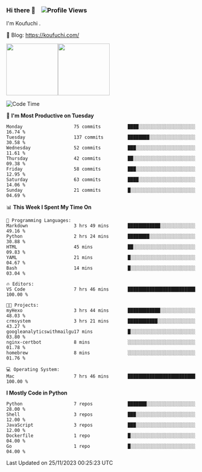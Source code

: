 ### Hi there 👋 &nbsp;&nbsp; ![Profile Views](http://img.shields.io/badge/Profile%20Views-1222-blue)

I'm Koufuchi . 

📔 Blog: <https://koufuchi.com/>

<img align="" height="137px" src="https://github-readme-stats-seven-nu-30.vercel.app/api?username=Koufuchi&hide=issues,contribs&show_icons=true&line_height=21&theme=radical&locale=en" /><img align="" height="137px" src="https://github-readme-stats-seven-nu-30.vercel.app/api/top-langs/?username=Koufuchi&layout=compact&hide=blade,html,css,pug,scss&theme=radical&locale=en" />

<!--START_SECTION:waka-->
![Code Time](http://img.shields.io/badge/Code%20Time-187%20hrs%2031%20mins-blue)

📅 **I'm Most Productive on Tuesday** 

```text
Monday                   75 commits          ████░░░░░░░░░░░░░░░░░░░░░   16.74 % 
Tuesday                  137 commits         ████████░░░░░░░░░░░░░░░░░   30.58 % 
Wednesday                52 commits          ███░░░░░░░░░░░░░░░░░░░░░░   11.61 % 
Thursday                 42 commits          ██░░░░░░░░░░░░░░░░░░░░░░░   09.38 % 
Friday                   58 commits          ███░░░░░░░░░░░░░░░░░░░░░░   12.95 % 
Saturday                 63 commits          ████░░░░░░░░░░░░░░░░░░░░░   14.06 % 
Sunday                   21 commits          █░░░░░░░░░░░░░░░░░░░░░░░░   04.69 % 
```


📊 **This Week I Spent My Time On** 

```text
💬 Programming Languages: 
Markdown                 3 hrs 49 mins       ████████████░░░░░░░░░░░░░   49.16 % 
Python                   2 hrs 24 mins       ████████░░░░░░░░░░░░░░░░░   30.88 % 
HTML                     45 mins             ██░░░░░░░░░░░░░░░░░░░░░░░   09.83 % 
YAML                     21 mins             █░░░░░░░░░░░░░░░░░░░░░░░░   04.67 % 
Bash                     14 mins             █░░░░░░░░░░░░░░░░░░░░░░░░   03.04 % 

🔥 Editors: 
VS Code                  7 hrs 46 mins       █████████████████████████   100.00 % 

🐱‍💻 Projects: 
myHexo                   3 hrs 44 mins       ████████████░░░░░░░░░░░░░   48.03 % 
crmsystem                3 hrs 21 mins       ███████████░░░░░░░░░░░░░░   43.27 % 
googleanalyticswithmailgu17 mins             █░░░░░░░░░░░░░░░░░░░░░░░░   03.80 % 
nginx-certbot            8 mins              ░░░░░░░░░░░░░░░░░░░░░░░░░   01.78 % 
homebrew                 8 mins              ░░░░░░░░░░░░░░░░░░░░░░░░░   01.76 % 

💻 Operating System: 
Mac                      7 hrs 46 mins       █████████████████████████   100.00 % 
```

**I Mostly Code in Python** 

```text
Python                   7 repos             ███████░░░░░░░░░░░░░░░░░░   28.00 % 
Shell                    3 repos             ███░░░░░░░░░░░░░░░░░░░░░░   12.00 % 
JavaScript               3 repos             ███░░░░░░░░░░░░░░░░░░░░░░   12.00 % 
Dockerfile               1 repo              █░░░░░░░░░░░░░░░░░░░░░░░░   04.00 % 
Go                       1 repo              █░░░░░░░░░░░░░░░░░░░░░░░░   04.00 % 
```




 Last Updated on 25/11/2023 00:25:23 UTC
<!--END_SECTION:waka-->


